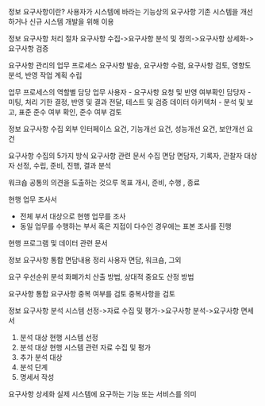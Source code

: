 정보 요구사항이란?
사용자가 시스템에 바라는 기능상의 요구사항
기존 시스템을 개선하거나 신규 시스템 개발을 위해 이용

정보 요구사항 처리 절차
요구사항 수집->요구사항 분석 및 정의->요구사항 상세화->요구사항 검증

요구사항 관리의 업무 프로세스
요구사항 발송, 요구사항 수렴, 요구사항 검토, 영향도 분석, 반영 작업 계획 수립

업무 프로세스의 역할별 담당 업무
사용자 - 요구사항 요청 및 반영 여부확인
담당자 - 미팅, 처리 기한 결정, 반영 및 결과 전달, 테스트 및 검증
데이터 아키텍처 - 분석 및 보고, 표준 준수 여부 확인, 준수 여부 검토

정보 요구사항 수집
외부 인터페이스 요건, 기능개선 요건, 성능개선 요건, 보안개선 요건

요구사항 수집의 5가지 방식
요구사항 관련 문서 수집
면담
면담자, 기록자, 관찰자
대상자 선정, 수립, 준비, 진행, 결과 분석

워크숍
공통의 의견을 도출하는 것으루 목표
개시, 준비, 수행 , 종료

현행 업무 조사서
- 전체 부서 대상으로 현행 업무를 조사
- 동일 업무를 수행하는 부서 혹은 지접이 다수인 경우에는 표본 조사를 진행

현행 프로그램 및 데이터 관련 문서

정보 요구사항 통합
면담내용 정리
사용자 면담, 워크숍, 그외

요구 우선순위 분석
화폐가치 산출 방법, 상대적 중요도 산정 방법

요구사항 통합
요구사항 중복 여부를 검토
중복사항을 검토

정보 요구사항 분석
시스템 선정->자료 수집 및 평가->요구사항 분석->요구사항 면세서

1. 분석 대상 현행 시스템 선정
2. 분석 대상 현행 시스템 관련 자료 수집 및 평가
3. 추가 분석 대상
4. 분석 단계
5. 명세서 작성

요구사항 상세화
실제 시스템에 요구하는 기능 또는 서비스를 의미






